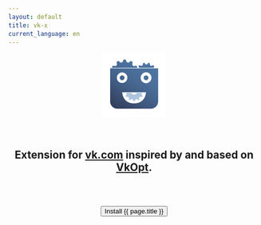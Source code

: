 ```yaml
---
layout: default
title: vk-x
current_language: en
---
```


<center>

![{{ site.name }} logo](/logo.png)

<br/>

## Extension for [vk.com](//vk.com) inspired by and based on [VkOpt](http://vkopt.net).

<br/>
<br/>

<button
	onclick="$(this).hide(); $('#install').show()"
	class="btn btn-default btn-lg">Install {{ page.title }}</button>

<div id="install" style="display: none">
	<button
		onclick="chrome.webstore.install()"
		class="btn btn-default btn-lg">Chromium</button>
	<a
		href="https://github.com/vk-x/vk-x/releases/download/v0.5.0/vk-x-0.5.0-firefox.xpi"
		class="btn btn-default btn-lg">Firefox</a>
	<a
		href="http://extension.maxthon.com/detail/index.php?view_id=2461"
		target="_blank"
		class="btn btn-default btn-lg">Maxthon</a>
	<a
		href="https://github.com/vk-x/vk-x/releases/download/v0.5.0/vk-x-0.5.0-opera.oex"
		data-toggle="tooltip"
		data-content="Opera 12 only. For Opera 15+ use Chromium version."
		class="btn btn-default btn-lg">Opera</a>

	<h3><small>If you use <b>Safari</b> try <a href="http://vkopt.net">VkOpt</a>.</small></h3>
	<h3><small>Latest version is <b>0.5.0</b></small></h3>
</div>

</center>
